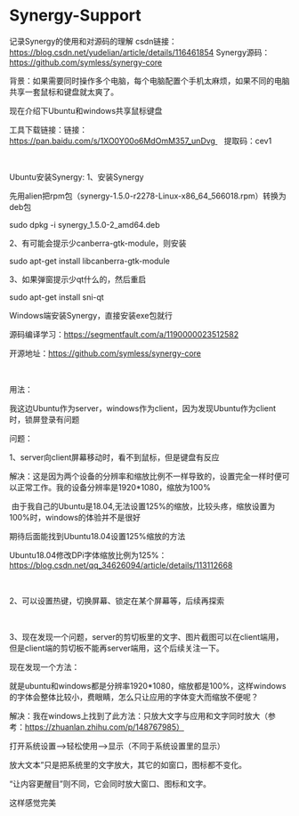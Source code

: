 # Synergy-Support
记录Synergy的使用和对源码的理解
csdn链接：https://blog.csdn.net/yudelian/article/details/116461854
Synergy源码：https://github.com/symless/synergy-core


背景：如果需要同时操作多个电脑，每个电脑配置个手机太麻烦，如果不同的电脑共享一套鼠标和键盘就太爽了。

现在介绍下Ubuntu和windows共享鼠标键盘

工具下载链接：链接：https://pan.baidu.com/s/1XO0Y00o6MdOmM357_unDvg    提取码：cev1 

 

Ubuntu安装Synergy:
1、安装Synergy

先用alien把rpm包（synergy-1.5.0-r2278-Linux-x86_64_566018.rpm）转换为deb包

sudo dpkg -i synergy_1.5.0-2_amd64.deb

2、有可能会提示少canberra-gtk-module，则安装

sudo apt-get install libcanberra-gtk-module

3、如果弹窗提示少qt什么的，然后重启

sudo apt-get install sni-qt

Windows端安装Synergy，直接安装exe包就行
 

源码编译学习：https://segmentfault.com/a/1190000023512582

开源地址：https://github.com/symless/synergy-core

 

用法：

我这边Ubuntu作为server，windows作为client，因为发现Ubuntu作为client时，锁屏登录有问题

问题：

1、server向client屏幕移动时，看不到鼠标，但是键盘有反应

解决：这是因为两个设备的分辨率和缩放比例不一样导致的，设置完全一样时便可以正常工作。我的设备分辨率是1920*1080，缩放为100%

 由于我自己的Ubuntu是18.04,无法设置125%的缩放，比较头疼，缩放设置为100%时，windows的体验并不是很好

期待后面能找到Ubuntu18.04设置125%缩放的方法

Ubuntu18.04修改DPi字体缩放比例为125%：https://blog.csdn.net/qq_34626094/article/details/113112668

 

2、可以设置热键，切换屏幕、锁定在某个屏幕等，后续再探索

 

3、现在发现一个问题，server的剪切板里的文字、图片截图可以在client端用，但是client端的剪切板不能再server端用，这个后续关注一下。

现在发现一个方法：

就是ubuntu和windows都是分辨率1920*1080，缩放都是100%，这样windows的字体会整体比较小，费眼睛，怎么只让应用的字体变大而缩放不便呢？

解决：我在windows上找到了此方法：只放大文字与应用和文字同时放大（参考：https://zhuanlan.zhihu.com/p/148767985）

打开系统设置-->轻松使用-->显示（不同于系统设置里的显示）



放大文本”只是把系统里的文字放大，其它的如窗口，图标都不变化。

“让内容更醒目”则不同，它会同时放大窗口、图标和文字。

这样感觉完美